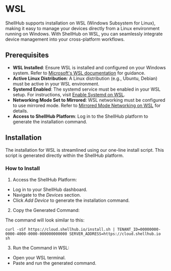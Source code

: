# WSL

ShellHub supports installation on WSL (Windows Subsystem for Linux),
making it easy to manage your devices directly from a Linux environment running on Windows.
With ShellHub on WSL, you can seamlessly integrate device management into your cross-platform workflows.

## Prerequisites

* **WSL Installed**: Ensure WSL is installed and configured on your Windows system. Refer to [Microsoft's WSL documentation](https://learn.microsoft.com/en-us/windows/wsl/) for guidance.
* **Active Linux Distribution**: A Linux distribution (e.g., Ubuntu, Debian) must be active in your WSL environment.
* **Systemd Enabled**: The systemd service must be enabled in your WSL setup. For instructions, visit [Enable Systemd on WSL](https://learn.microsoft.com/en-us/windows/wsl/wsl-config#systemd-support).
* **Networking Mode Set to Mirrored**: WSL networking must be configured to use mirrored mode. Refer to [Mirrored Mode Networking on WSL](https://learn.microsoft.com/en-us/windows/wsl/networking#mirrored-mode-networking) for details.
* **Access to ShellHub Platform**: Log in to the ShellHub platform to generate the installation command.

## Installation

The installation for WSL is streamlined using our one-line install script.
This script is generated directly within the ShellHub platform.

### How to Install

1) Access the ShellHub Platform:

* Log in to your ShellHub dashboard.
* Navigate to the _Devices_ section.
* Click _Add Device_ to generate the installation command.

2) Copy the Generated Command:

The command will look similar to this:

```
curl -sSf https://cloud.shellhub.io/install.sh | TENANT_ID=00000000-0000-4000-0000-000000000000 SERVER_ADDRESS=https://cloud.shellhub.io sh
```

3) Run the Command in WSL:

* Open your WSL terminal.
* Paste and run the generated command.
